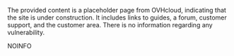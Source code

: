 The provided content is a placeholder page from OVHcloud, indicating that the site is under construction. It includes links to guides, a forum, customer support, and the customer area. There is no information regarding any vulnerability.

NOINFO